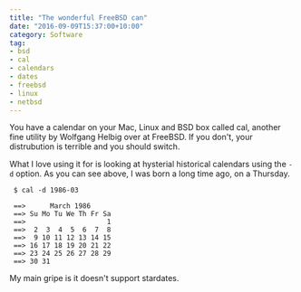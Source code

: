 ```yaml
---
title: "The wonderful FreeBSD can"
date: "2016-09-09T15:37:00+10:00"
category: Software
tag:
- bsd
- cal
- calendars
- dates
- freebsd
- linux
- netbsd
---
```

You have a calendar on your Mac, Linux and BSD box called cal, another fine utility by Wolfgang Helbig over at FreeBSD. If you don't, your distrubution is terrible and you should switch.

What I love using it for is looking at hysterial historical calendars using the `-d` option. As you can see above, I was born a long time ago, on a Thursday.

     $ cal -d 1986-03
    
     ==>      March 1986
     ==> Su Mo Tu We Th Fr Sa
     ==>                    1
     ==>  2  3  4  5  6  7  8
     ==>  9 10 11 12 13 14 15
     ==> 16 17 18 19 20 21 22
     ==> 23 24 25 26 27 28 29
     ==> 30 31

My main gripe is it doesn't support stardates.

